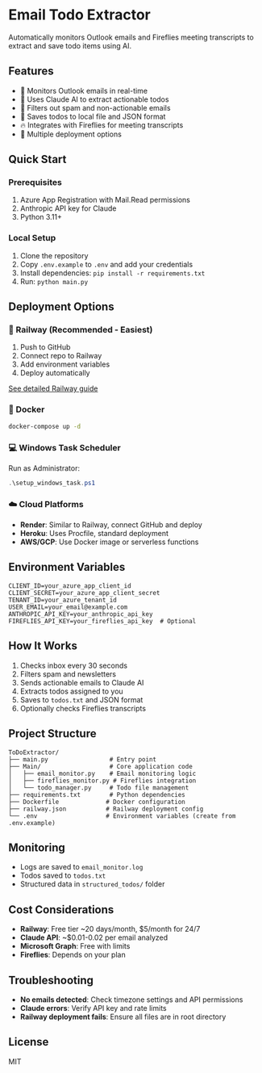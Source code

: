 # Email Todo Extractor

Automatically monitors Outlook emails and Fireflies meeting transcripts to extract and save todo items using AI.

## Features

- 📧 Monitors Outlook emails in real-time
- 🤖 Uses Claude AI to extract actionable todos
- 🎯 Filters out spam and non-actionable emails
- 📝 Saves todos to local file and JSON format
- 🔥 Integrates with Fireflies for meeting transcripts
- 🚀 Multiple deployment options

## Quick Start

### Prerequisites

1. Azure App Registration with Mail.Read permissions
2. Anthropic API key for Claude
3. Python 3.11+

### Local Setup

1. Clone the repository
2. Copy `.env.example` to `.env` and add your credentials
3. Install dependencies: `pip install -r requirements.txt`
4. Run: `python main.py`

## Deployment Options

### 🚂 Railway (Recommended - Easiest)

1. Push to GitHub
2. Connect repo to Railway
3. Add environment variables
4. Deploy automatically

[See detailed Railway guide](DEPLOY_RAILWAY.md)

### 🐳 Docker

```bash
docker-compose up -d
```

### 💻 Windows Task Scheduler

Run as Administrator:
```powershell
.\setup_windows_task.ps1
```

### ☁️ Cloud Platforms

- **Render**: Similar to Railway, connect GitHub and deploy
- **Heroku**: Uses Procfile, standard deployment
- **AWS/GCP**: Use Docker image or serverless functions

## Environment Variables

```env
CLIENT_ID=your_azure_app_client_id
CLIENT_SECRET=your_azure_app_client_secret
TENANT_ID=your_azure_tenant_id
USER_EMAIL=your_email@example.com
ANTHROPIC_API_KEY=your_anthropic_api_key
FIREFLIES_API_KEY=your_fireflies_api_key  # Optional
```

## How It Works

1. Checks inbox every 30 seconds
2. Filters spam and newsletters
3. Sends actionable emails to Claude AI
4. Extracts todos assigned to you
5. Saves to `todos.txt` and JSON format
6. Optionally checks Fireflies transcripts

## Project Structure

```
ToDoExtractor/
├── main.py                 # Entry point
├── Main/                   # Core application code
│   ├── email_monitor.py    # Email monitoring logic
│   ├── fireflies_monitor.py # Fireflies integration
│   └── todo_manager.py     # Todo file management
├── requirements.txt        # Python dependencies
├── Dockerfile             # Docker configuration
├── railway.json           # Railway deployment config
└── .env                   # Environment variables (create from .env.example)
```

## Monitoring

- Logs are saved to `email_monitor.log`
- Todos saved to `todos.txt`
- Structured data in `structured_todos/` folder

## Cost Considerations

- **Railway**: Free tier ~20 days/month, $5/month for 24/7
- **Claude API**: ~$0.01-0.02 per email analyzed
- **Microsoft Graph**: Free with limits
- **Fireflies**: Depends on your plan

## Troubleshooting

- **No emails detected**: Check timezone settings and API permissions
- **Claude errors**: Verify API key and rate limits
- **Railway deployment fails**: Ensure all files are in root directory

## License

MIT